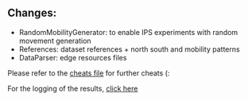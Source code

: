 ## Changes:

- RandomMobilityGenerator: to enable IPS experiments with random movement generation
- References: dataset references + north south and mobility patterns
- DataParser: edge resources files

Please refer to the [cheats file](cheats.md) for further cheats (:

For the logging of the results, [click here](results-logging.md)